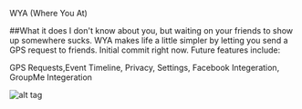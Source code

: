 WYA (Where You At)

##What it does
I don't know about you, but waiting on your friends to show up somewhere sucks. WYA makes life a little simpler by letting you send a GPS request to friends. Initial commit right now. Future features include:

GPS Requests,Event Timeline, Privacy, Settings, Facebook Integeration, GroupMe Integeration

![alt tag](https://s16.postimg.org/3s4apioj9/Screen_Shot_2016_11_16_at_12_36_53_AM.png)

